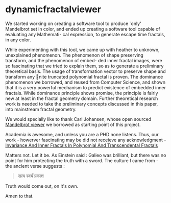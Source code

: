 # dynamicfractalviewer


We started working on creating a software tool to produce `only' Mandelbrot set in color, 
and ended up creating a software tool capable of evaluating any Mathemati- cal expression, 
to generate escape time fractals, in any color. 

While experimenting with this tool, we came up with heather to unknown, unexplained phenomenon.
The phenomenon of shape preserving transform, and the phenomenon of embed- ded inner fractal images, 
were so fascinating that we tried to explain them, so as to generate a preliminary theoretical basis. 
The usage of transformation vector to preserve shape and transform any nite truncated polynomial fractal is proven. 
The dominance phenomenon we borrowed, and reused from Computer Science, 
and shown that it is a very powerful mechanism to predict existence of embedded inner fractals. 
While dominance principle shows promise, the principle is fairly new at least in the fractal geometry domain. 
Further theoretical research work is needed to take the preliminary concepts discussed in this paper, 
into mainstream fractal geometry. 

We would specially like to thank Carl Johansen, whose open sourced [Mandelbrot viewer](http://www.carljohansen.co.uk/mandelbrot/)
we borrowed as starting point of this project.

Academia is awesome, and unless you are a PHD none listens. Thus, our work - howerver fascinating may be did not receieve any 
acknowledgment - [Invariance And Inner Fractals In Polynomial And Transcendental Fractals](http://arxiv.org/abs/1210.0228)

Matters not.
Let it be. As Einstein said : Galieo was brilliant, but there was no point for him protecting the truth with a sword.
The culture I came from - the ancient verse suggests : 

>  सत्य स्वयँ प्रकाश 

Truth would come out, on it's own.

Amen to that.



